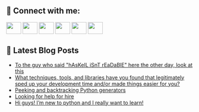 ## 🔎 Connect with me:
[<img height="32" width="40" src="https://cdn.jsdelivr.net/npm/simple-icons@v5/icons/telegram.svg" />](https://t.me/bullbesh)
[<img height="32" width="40" src="https://cdn.jsdelivr.net/npm/simple-icons@v5/icons/vk.svg" />](https://vk.com/bullbesh)
[<img height="32" width="40" src="https://cdn.jsdelivr.net/npm/simple-icons@v5/icons/twitter.svg" />](https://twitter.com/bullbesh1)
[<img height="32" width="40" src="https://cdn.jsdelivr.net/npm/simple-icons@v5/icons/instagram.svg" />](https://www.instagram.com/bullbesh)
[<img height="32" width="40" src="https://cdn.jsdelivr.net/npm/simple-icons@v5/icons/reddit.svg" />](https://www.reddit.com/user/bullbesh)
[<img height="32" width="40" src="https://cdn.jsdelivr.net/npm/simple-icons@v5/icons/youtube.svg" />](https://www.youtube.com/channel/UCtfjRs6uzgq5mfm8S06WTcg)

## 📕 Latest Blog Posts
<!-- BLOG-POST-LIST:START -->
- [To the guy who said &quot;hAsKelL iSnT rEaDaBlE&quot; here the other day, look at this](https://www.reddit.com/r/Python/comments/v6qj76/to_the_guy_who_said_haskell_isnt_readable_here/)
- [What techniques, tools, and libraries have you found that legitimately sped up your development time and/or made things easier for you?](https://www.reddit.com/r/Python/comments/v6pttl/what_techniques_tools_and_libraries_have_you/)
- [Peeking and backtracking Python generators](https://www.reddit.com/r/Python/comments/v6p9n8/peeking_and_backtracking_python_generators/)
- [Looking for help for hire](https://www.reddit.com/r/Python/comments/v6o676/looking_for_help_for_hire/)
- [Hi guys! I’m new to python and I really want to learn!](https://www.reddit.com/r/Python/comments/v6ngli/hi_guys_im_new_to_python_and_i_really_want_to/)
<!-- BLOG-POST-LIST:END -->
